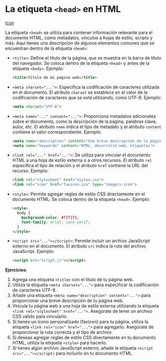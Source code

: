 # La etiqueta `<head>` en HTML
[icon ](https://convertio.co/es/png-ico/)

La etiqueta `<head>` se utiliza para contener información relevante para el documento HTML, como metadatos, vínculos a hojas de estilo, scripts y más. Aquí tienes una descripción de algunos elementos comunes que se encuentran dentro de la etiqueta `<head>`:

- `<title>`: Define el título de la página, que se muestra en la barra de título del navegador. Se coloca dentro de la etiqueta `<head>` y antes de la etiqueta `<body>`. Ejemplo:

  ```html
  <title>Título de mi página web</title>
  ```

- `<meta charset="...">`: Especifica la codificación de caracteres utilizada en el documento. El atributo `charset` se establece en el valor de la codificación de caracteres que se está utilizando, como UTF-8. Ejemplo:

  ```html
  <meta charset="UTF-8">
  ```

- `<meta name="..." content="...">`: Proporciona metadatos adicionales sobre el documento, como la descripción de la página, palabras clave, autor, etc. El atributo `name` indica el tipo de metadato y el atributo `content` contiene el valor correspondiente. Ejemplo:

  ```html
  <meta name="description" content="Una breve descripción de la página">
  <meta name="keywords" content="HTML, desarrollo web, etiquetas">
  ```

- `<link rel="..." href="...">`: Se utiliza para vincular el documento HTML a una hoja de estilo externa o a otros recursos. El atributo `rel` especifica el tipo de relación y el atributo `href` contiene la URL del recurso. Ejemplo:

  ```html
  <link rel="stylesheet" href="styles.css">
  <link rel="icon" href="favicon.ico" type="image/x-icon">
  ```

- `<style>`: Permite agregar reglas de estilo CSS directamente en el documento HTML. Se coloca dentro de la etiqueta `<head>`. Ejemplo:

  ```html
  <style>
    body {
      background-color: #f1f1f1;
      font-family: Arial, sans-serif;
    }
  </style>
  ```

- `<script src="..."></script>`: Permite incluir un archivo JavaScript externo en el documento. El atributo `src` indica la ruta del archivo JavaScript. Ejemplo:

  ```html
  <script src="script.js"></script>
  ```

**Ejercicios**:

1. Agrega una etiqueta `<title>` con el título de tu página web.
2. Utiliza la etiqueta `<meta charset="...">` para especificar la codificación de caracteres UTF-8.
3. Añade una etiqueta `<meta name="description" content="...">` para proporcionar una breve descripción de tu página web.
4. Vincula tu página web a una hoja de estilo externa utilizando la etiqueta `<link rel="stylesheet" href="...">`. Asegúrate de tener un archivo CSS válido para vincularlo.
5. Si tienes un ícono personalizado (favicon) para tu página, utiliza la etiqueta `<link rel="icon" href="...">` para agregarlo. Asegúrate de proporcionar la ruta correcta y el tipo de archivo.
6. Si deseas agregar reglas de estilo CSS directamente en tu documento HTML, utiliza la etiqueta `<style>` para hacerlo.
7. Si tienes algún archivo JavaScript externo, añade la etiqueta `<script src="..."></script>` para incluirlo en tu documento HTML.